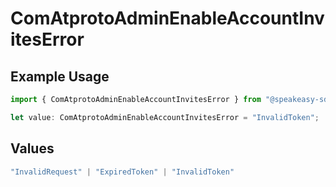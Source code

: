 # ComAtprotoAdminEnableAccountInvitesError

## Example Usage

```typescript
import { ComAtprotoAdminEnableAccountInvitesError } from "@speakeasy-sdks/bluesky/models/errors";

let value: ComAtprotoAdminEnableAccountInvitesError = "InvalidToken";
```

## Values

```typescript
"InvalidRequest" | "ExpiredToken" | "InvalidToken"
```